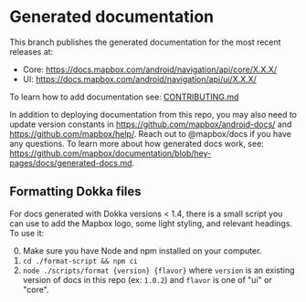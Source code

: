 # Generated documentation

This branch publishes the generated documentation for the most recent releases at:

* Core: https://docs.mapbox.com/android/navigation/api/core/X.X.X/
* UI: https://docs.mapbox.com/android/navigation/api/ui/X.X.X/

To learn how to add documentation see: [CONTRIBUTING.md](https://github.com/mapbox/mapbox-navigation-android/blob/master/CONTRIBUTING.md)

In addition to deploying documentation from this repo, you may also need to update version constants in https://github.com/mapbox/android-docs/ and https://github.com/mapbox/help/. Reach out to @mapbox/docs if you have any questions. To learn more about how generated docs work, see: https://github.com/mapbox/documentation/blob/hey-pages/docs/generated-docs.md.

## Formatting Dokka files

For docs generated with Dokka versions < 1.4, there is a small script you can use to add the Mapbox logo, some light styling, and relevant headings. To use it:

0. Make sure you have Node and npm installed on your computer.
1. `cd ./format-script && npm ci`
2. `node ./scripts/format {version} {flavor}` where `version` is an existing version of docs in this repo (ex: `1.0.2`) and `flavor` is one of "ui" or "core".
